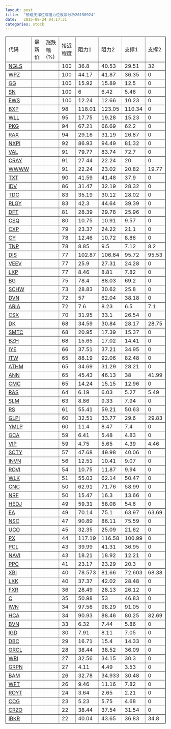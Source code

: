 ```yaml
---
layout: post
title:  "触碰支撑位或阻力位股票分析20150924"
date:   2015-09-24 04:17:31
categories: stock
---
```

<script type="text/javascript">
var stockList = []
stockList.push('gb_ngls');
stockList.push('gb_wpz');
stockList.push('gb_gg');
stockList.push('gb_sn');
stockList.push('gb_ews');
stockList.push('gb_bxp');
stockList.push('gb_wll');
stockList.push('gb_pkg');
stockList.push('gb_rax');
stockList.push('gb_nxpi');
stockList.push('gb_val');
stockList.push('gb_cray');
stockList.push('gb_wwww');
stockList.push('gb_txt');
stockList.push('gb_idv');
stockList.push('gb_tdc');
stockList.push('gb_rlgy');
stockList.push('gb_dft');
stockList.push('gb_csq');
stockList.push('gb_cxp');
stockList.push('gb_cy');
stockList.push('gb_tnp');
stockList.push('gb_dis');
stockList.push('gb_veev');
stockList.push('gb_lxp');
stockList.push('gb_bg');
stockList.push('gb_schw');
stockList.push('gb_dvn');
stockList.push('gb_aria');
stockList.push('gb_csx');
stockList.push('gb_dk');
stockList.push('gb_smtc');
stockList.push('gb_bzh');
stockList.push('gb_iye');
stockList.push('gb_itw');
stockList.push('gb_athm');
stockList.push('gb_ann');
stockList.push('gb_cmc');
stockList.push('gb_ras');
stockList.push('gb_slm');
stockList.push('gb_rs');
stockList.push('gb_glpi');
stockList.push('gb_ymlp');
stockList.push('gb_gca');
stockList.push('gb_vip');
stockList.push('gb_scty');
stockList.push('gb_invn');
stockList.push('gb_rovi');
stockList.push('gb_wlk');
stockList.push('gb_cnc');
stockList.push('gb_nrf');
stockList.push('gb_hedj');
stockList.push('gb_ea');
stockList.push('gb_nsc');
stockList.push('gb_uco');
stockList.push('gb_px');
stockList.push('gb_pcl');
stockList.push('gb_navi');
stockList.push('gb_ppc');
stockList.push('gb_xbi');
stockList.push('gb_lxk');
stockList.push('gb_fxr');
stockList.push('gb_c');
stockList.push('gb_iwn');
stockList.push('gb_hca');
stockList.push('gb_bvn');
stockList.push('gb_igd');
stockList.push('gb_dbc');
stockList.push('gb_orcl');
stockList.push('gb_wri');
stockList.push('gb_grpn');
stockList.push('gb_bam');
stockList.push('gb_wft');
stockList.push('gb_royt');
stockList.push('gb_ccg');
stockList.push('gb_crzo');
stockList.push('gb_ibkr');
</script>
<table border="1">
 <tr>
 <td>代码</td>
 <td>最新价</td>
 <td>涨跌幅(%)</td>
 <td>接近程度</td>
 <td>阻力1</td>
 <td>阻力2</td>
 <td>支撑1</td>
 <td>支撑2</td>
</tr>
  <tr id="ngls" class="green">
  <td><a href="http://stock.finance.sina.com.cn/usstock/quotes/NGLS.html" target="_blank">NGLS</a></td><td></td><td></td><td>100</td><td>36.8</td><td>40.53</td><td>29.51</td><td>32</td></tr>
  <tr id="wpz" class="green">
  <td><a href="http://stock.finance.sina.com.cn/usstock/quotes/WPZ.html" target="_blank">WPZ</a></td><td></td><td></td><td>100</td><td>44.17</td><td>41.87</td><td>36.35</td><td>0</td></tr>
  <tr id="gg" class="green">
  <td><a href="http://stock.finance.sina.com.cn/usstock/quotes/GG.html" target="_blank">GG</a></td><td></td><td></td><td>100</td><td>15.92</td><td>15.89</td><td>12.5</td><td>0</td></tr>
  <tr id="sn" class="red">
  <td><a href="http://stock.finance.sina.com.cn/usstock/quotes/SN.html" target="_blank">SN</a></td><td></td><td></td><td>100</td><td>6</td><td>6.42</td><td>5.46</td><td>0</td></tr>
  <tr id="ews" class="green">
  <td><a href="http://stock.finance.sina.com.cn/usstock/quotes/EWS.html" target="_blank">EWS</a></td><td></td><td></td><td>100</td><td>12.24</td><td>12.66</td><td>10.23</td><td>0</td></tr>
  <tr id="bxp" class="red">
  <td><a href="http://stock.finance.sina.com.cn/usstock/quotes/BXP.html" target="_blank">BXP</a></td><td></td><td></td><td>98</td><td>118.01</td><td>123.05</td><td>110.34</td><td>0</td></tr>
  <tr id="wll" class="red">
  <td><a href="http://stock.finance.sina.com.cn/usstock/quotes/WLL.html" target="_blank">WLL</a></td><td></td><td></td><td>95</td><td>17.75</td><td>19.28</td><td>15.23</td><td>0</td></tr>
  <tr id="pkg" class="green">
  <td><a href="http://stock.finance.sina.com.cn/usstock/quotes/PKG.html" target="_blank">PKG</a></td><td></td><td></td><td>94</td><td>67.21</td><td>66.69</td><td>62.2</td><td>0</td></tr>
  <tr id="rax" class="red">
  <td><a href="http://stock.finance.sina.com.cn/usstock/quotes/RAX.html" target="_blank">RAX</a></td><td></td><td></td><td>94</td><td>29.16</td><td>31.19</td><td>26.87</td><td>0</td></tr>
  <tr id="nxpi" class="red">
  <td><a href="http://stock.finance.sina.com.cn/usstock/quotes/NXPI.html" target="_blank">NXPI</a></td><td></td><td></td><td>92</td><td>86.93</td><td>94.49</td><td>81.32</td><td>0</td></tr>
  <tr id="val" class="green">
  <td><a href="http://stock.finance.sina.com.cn/usstock/quotes/VAL.html" target="_blank">VAL</a></td><td></td><td></td><td>91</td><td>79.77</td><td>83.74</td><td>72.7</td><td>0</td></tr>
  <tr id="cray" class="green">
  <td><a href="http://stock.finance.sina.com.cn/usstock/quotes/CRAY.html" target="_blank">CRAY</a></td><td></td><td></td><td>91</td><td>27.44</td><td>22.24</td><td>20</td><td>0</td></tr>
  <tr id="wwww" class="red">
  <td><a href="http://stock.finance.sina.com.cn/usstock/quotes/WWWW.html" target="_blank">WWWW</a></td><td></td><td></td><td>91</td><td>22.24</td><td>23.02</td><td>20.82</td><td>19.77</td></tr>
  <tr id="txt" class="green">
  <td><a href="http://stock.finance.sina.com.cn/usstock/quotes/TXT.html" target="_blank">TXT</a></td><td></td><td></td><td>90</td><td>41.59</td><td>41.48</td><td>37.9</td><td>0</td></tr>
  <tr id="idv" class="green">
  <td><a href="http://stock.finance.sina.com.cn/usstock/quotes/IDV.html" target="_blank">IDV</a></td><td></td><td></td><td>86</td><td>31.47</td><td>32.19</td><td>28.32</td><td>0</td></tr>
  <tr id="tdc" class="green">
  <td><a href="http://stock.finance.sina.com.cn/usstock/quotes/TDC.html" target="_blank">TDC</a></td><td></td><td></td><td>83</td><td>35.19</td><td>30.12</td><td>28.02</td><td>0</td></tr>
  <tr id="rlgy" class="green">
  <td><a href="http://stock.finance.sina.com.cn/usstock/quotes/RLGY.html" target="_blank">RLGY</a></td><td></td><td></td><td>83</td><td>42.3</td><td>44.64</td><td>39.39</td><td>0</td></tr>
  <tr id="dft" class="green">
  <td><a href="http://stock.finance.sina.com.cn/usstock/quotes/DFT.html" target="_blank">DFT</a></td><td></td><td></td><td>81</td><td>28.39</td><td>29.78</td><td>25.96</td><td>0</td></tr>
  <tr id="csq" class="green">
  <td><a href="http://stock.finance.sina.com.cn/usstock/quotes/CSQ.html" target="_blank">CSQ</a></td><td></td><td></td><td>80</td><td>10.75</td><td>10.91</td><td>9.57</td><td>0</td></tr>
  <tr id="cxp" class="red">
  <td><a href="http://stock.finance.sina.com.cn/usstock/quotes/CXP.html" target="_blank">CXP</a></td><td></td><td></td><td>79</td><td>23.37</td><td>24.22</td><td>21.1</td><td>0</td></tr>
  <tr id="cy" class="green">
  <td><a href="http://stock.finance.sina.com.cn/usstock/quotes/CY.html" target="_blank">CY</a></td><td></td><td></td><td>78</td><td>12.46</td><td>10.72</td><td>8.86</td><td>0</td></tr>
  <tr id="tnp" class="red">
  <td><a href="http://stock.finance.sina.com.cn/usstock/quotes/TNP.html" target="_blank">TNP</a></td><td></td><td></td><td>78</td><td>8.85</td><td>9.5</td><td>7.12</td><td>8.2</td></tr>
  <tr id="dis" class="red">
  <td><a href="http://stock.finance.sina.com.cn/usstock/quotes/DIS.html" target="_blank">DIS</a></td><td></td><td></td><td>77</td><td>102.87</td><td>106.64</td><td>95.72</td><td>95.53</td></tr>
  <tr id="veev" class="red">
  <td><a href="http://stock.finance.sina.com.cn/usstock/quotes/VEEV.html" target="_blank">VEEV</a></td><td></td><td></td><td>77</td><td>25.9</td><td>27.31</td><td>24.28</td><td>0</td></tr>
  <tr id="lxp" class="red">
  <td><a href="http://stock.finance.sina.com.cn/usstock/quotes/LXP.html" target="_blank">LXP</a></td><td></td><td></td><td>77</td><td>8.46</td><td>8.81</td><td>7.82</td><td>0</td></tr>
  <tr id="bg" class="green">
  <td><a href="http://stock.finance.sina.com.cn/usstock/quotes/BG.html" target="_blank">BG</a></td><td></td><td></td><td>75</td><td>78.4</td><td>88.03</td><td>69.2</td><td>0</td></tr>
  <tr id="schw" class="red">
  <td><a href="http://stock.finance.sina.com.cn/usstock/quotes/SCHW.html" target="_blank">SCHW</a></td><td></td><td></td><td>73</td><td>28.83</td><td>30.62</td><td>25.8</td><td>0</td></tr>
  <tr id="dvn" class="green">
  <td><a href="http://stock.finance.sina.com.cn/usstock/quotes/DVN.html" target="_blank">DVN</a></td><td></td><td></td><td>72</td><td>57</td><td>62.04</td><td>38.18</td><td>0</td></tr>
  <tr id="aria" class="green">
  <td><a href="http://stock.finance.sina.com.cn/usstock/quotes/ARIA.html" target="_blank">ARIA</a></td><td></td><td></td><td>72</td><td>7.6</td><td>8.23</td><td>6.5</td><td>7.1</td></tr>
  <tr id="csx" class="green">
  <td><a href="http://stock.finance.sina.com.cn/usstock/quotes/CSX.html" target="_blank">CSX</a></td><td></td><td></td><td>70</td><td>31.95</td><td>33.1</td><td>26.54</td><td>0</td></tr>
  <tr id="dk" class="red">
  <td><a href="http://stock.finance.sina.com.cn/usstock/quotes/DK.html" target="_blank">DK</a></td><td></td><td></td><td>68</td><td>34.59</td><td>30.84</td><td>28.17</td><td>28.75</td></tr>
  <tr id="smtc" class="green">
  <td><a href="http://stock.finance.sina.com.cn/usstock/quotes/SMTC.html" target="_blank">SMTC</a></td><td></td><td></td><td>68</td><td>20.95</td><td>17.39</td><td>15.37</td><td>0</td></tr>
  <tr id="bzh" class="red">
  <td><a href="http://stock.finance.sina.com.cn/usstock/quotes/BZH.html" target="_blank">BZH</a></td><td></td><td></td><td>68</td><td>15.65</td><td>17.02</td><td>14.41</td><td>0</td></tr>
  <tr id="iye" class="green">
  <td><a href="http://stock.finance.sina.com.cn/usstock/quotes/IYE.html" target="_blank">IYE</a></td><td></td><td></td><td>66</td><td>37.51</td><td>37.21</td><td>34.95</td><td>0</td></tr>
  <tr id="itw" class="green">
  <td><a href="http://stock.finance.sina.com.cn/usstock/quotes/ITW.html" target="_blank">ITW</a></td><td></td><td></td><td>65</td><td>88.19</td><td>92.06</td><td>82.48</td><td>0</td></tr>
  <tr id="athm" class="green">
  <td><a href="http://stock.finance.sina.com.cn/usstock/quotes/ATHM.html" target="_blank">ATHM</a></td><td></td><td></td><td>65</td><td>34.69</td><td>31.29</td><td>28.21</td><td>0</td></tr>
  <tr id="ann" class="red">
  <td><a href="http://stock.finance.sina.com.cn/usstock/quotes/ANN.html" target="_blank">ANN</a></td><td></td><td></td><td>65</td><td>45.43</td><td>46.13</td><td>38</td><td>41.99</td></tr>
  <tr id="cmc" class="red">
  <td><a href="http://stock.finance.sina.com.cn/usstock/quotes/CMC.html" target="_blank">CMC</a></td><td></td><td></td><td>65</td><td>14.24</td><td>15.15</td><td>12.96</td><td>0</td></tr>
  <tr id="ras" class="green">
  <td><a href="http://stock.finance.sina.com.cn/usstock/quotes/RAS.html" target="_blank">RAS</a></td><td></td><td></td><td>64</td><td>6.19</td><td>6.03</td><td>5.27</td><td>5.49</td></tr>
  <tr id="slm" class="green">
  <td><a href="http://stock.finance.sina.com.cn/usstock/quotes/SLM.html" target="_blank">SLM</a></td><td></td><td></td><td>63</td><td>8.86</td><td>9.33</td><td>7.94</td><td>0</td></tr>
  <tr id="rs" class="red">
  <td><a href="http://stock.finance.sina.com.cn/usstock/quotes/RS.html" target="_blank">RS</a></td><td></td><td></td><td>61</td><td>55.41</td><td>59.21</td><td>50.63</td><td>0</td></tr>
  <tr id="glpi" class="green">
  <td><a href="http://stock.finance.sina.com.cn/usstock/quotes/GLPI.html" target="_blank">GLPI</a></td><td></td><td></td><td>60</td><td>32.51</td><td>33.77</td><td>29.6</td><td>29.83</td></tr>
  <tr id="ymlp" class="green">
  <td><a href="http://stock.finance.sina.com.cn/usstock/quotes/YMLP.html" target="_blank">YMLP</a></td><td></td><td></td><td>60</td><td>11.4</td><td>8.47</td><td>7.4</td><td>0</td></tr>
  <tr id="gca" class="green">
  <td><a href="http://stock.finance.sina.com.cn/usstock/quotes/GCA.html" target="_blank">GCA</a></td><td></td><td></td><td>59</td><td>6.41</td><td>5.48</td><td>4.83</td><td>0</td></tr>
  <tr id="vip" class="red">
  <td><a href="http://stock.finance.sina.com.cn/usstock/quotes/VIP.html" target="_blank">VIP</a></td><td></td><td></td><td>59</td><td>4.75</td><td>5.65</td><td>4.39</td><td>4.46</td></tr>
  <tr id="scty" class="red">
  <td><a href="http://stock.finance.sina.com.cn/usstock/quotes/SCTY.html" target="_blank">SCTY</a></td><td></td><td></td><td>57</td><td>47.68</td><td>49.98</td><td>40.06</td><td>0</td></tr>
  <tr id="invn" class="green">
  <td><a href="http://stock.finance.sina.com.cn/usstock/quotes/INVN.html" target="_blank">INVN</a></td><td></td><td></td><td>56</td><td>12.51</td><td>10.41</td><td>9.07</td><td>0</td></tr>
  <tr id="rovi" class="red">
  <td><a href="http://stock.finance.sina.com.cn/usstock/quotes/ROVI.html" target="_blank">ROVI</a></td><td></td><td></td><td>54</td><td>10.75</td><td>11.87</td><td>9.94</td><td>0</td></tr>
  <tr id="wlk" class="red">
  <td><a href="http://stock.finance.sina.com.cn/usstock/quotes/WLK.html" target="_blank">WLK</a></td><td></td><td></td><td>51</td><td>55.03</td><td>62.14</td><td>50.47</td><td>0</td></tr>
  <tr id="cnc" class="red">
  <td><a href="http://stock.finance.sina.com.cn/usstock/quotes/CNC.html" target="_blank">CNC</a></td><td></td><td></td><td>50</td><td>62.91</td><td>71.76</td><td>58.99</td><td>0</td></tr>
  <tr id="nrf" class="green">
  <td><a href="http://stock.finance.sina.com.cn/usstock/quotes/NRF.html" target="_blank">NRF</a></td><td></td><td></td><td>50</td><td>15.47</td><td>16.3</td><td>13.66</td><td>0</td></tr>
  <tr id="hedj" class="green">
  <td><a href="http://stock.finance.sina.com.cn/usstock/quotes/HEDJ.html" target="_blank">HEDJ</a></td><td></td><td></td><td>49</td><td>59.31</td><td>58.08</td><td>54.6</td><td>0</td></tr>
  <tr id="ea" class="red">
  <td><a href="http://stock.finance.sina.com.cn/usstock/quotes/EA.html" target="_blank">EA</a></td><td></td><td></td><td>49</td><td>70.14</td><td>75.1</td><td>63.97</td><td>63.69</td></tr>
  <tr id="nsc" class="green">
  <td><a href="http://stock.finance.sina.com.cn/usstock/quotes/NSC.html" target="_blank">NSC</a></td><td></td><td></td><td>47</td><td>90.89</td><td>86.11</td><td>75.59</td><td>0</td></tr>
  <tr id="uco" class="green">
  <td><a href="http://stock.finance.sina.com.cn/usstock/quotes/UCO.html" target="_blank">UCO</a></td><td></td><td></td><td>45</td><td>32.35</td><td>25.09</td><td>21.62</td><td>0</td></tr>
  <tr id="px" class="green">
  <td><a href="http://stock.finance.sina.com.cn/usstock/quotes/PX.html" target="_blank">PX</a></td><td></td><td></td><td>44</td><td>117.19</td><td>116.58</td><td>100.99</td><td>0</td></tr>
  <tr id="pcl" class="red">
  <td><a href="http://stock.finance.sina.com.cn/usstock/quotes/PCL.html" target="_blank">PCL</a></td><td></td><td></td><td>43</td><td>39.99</td><td>41.31</td><td>36.95</td><td>0</td></tr>
  <tr id="navi" class="green">
  <td><a href="http://stock.finance.sina.com.cn/usstock/quotes/NAVI.html" target="_blank">NAVI</a></td><td></td><td></td><td>43</td><td>18.21</td><td>18.92</td><td>12.21</td><td>0</td></tr>
  <tr id="ppc" class="green">
  <td><a href="http://stock.finance.sina.com.cn/usstock/quotes/PPC.html" target="_blank">PPC</a></td><td></td><td></td><td>41</td><td>23.17</td><td>23.29</td><td>20.3</td><td>0</td></tr>
  <tr id="xbi" class="green">
  <td><a href="http://stock.finance.sina.com.cn/usstock/quotes/XBI.html" target="_blank">XBI</a></td><td></td><td></td><td>40</td><td>78.573</td><td>81.66</td><td>72.603</td><td>68.38</td></tr>
  <tr id="lxk" class="green">
  <td><a href="http://stock.finance.sina.com.cn/usstock/quotes/LXK.html" target="_blank">LXK</a></td><td></td><td></td><td>40</td><td>37.37</td><td>42.02</td><td>28.48</td><td>0</td></tr>
  <tr id="fxr" class="green">
  <td><a href="http://stock.finance.sina.com.cn/usstock/quotes/FXR.html" target="_blank">FXR</a></td><td></td><td></td><td>36</td><td>28.49</td><td>28.13</td><td>26.12</td><td>0</td></tr>
  <tr id="c" class="red">
  <td><a href="http://stock.finance.sina.com.cn/usstock/quotes/C.html" target="_blank">C</a></td><td></td><td></td><td>35</td><td>50.98</td><td>53</td><td>46.83</td><td>0</td></tr>
  <tr id="iwn" class="green">
  <td><a href="http://stock.finance.sina.com.cn/usstock/quotes/IWN.html" target="_blank">IWN</a></td><td></td><td></td><td>34</td><td>97.56</td><td>98.29</td><td>91.05</td><td>0</td></tr>
  <tr id="hca" class="green">
  <td><a href="http://stock.finance.sina.com.cn/usstock/quotes/HCA.html" target="_blank">HCA</a></td><td></td><td></td><td>34</td><td>90.93</td><td>88.46</td><td>80.25</td><td>82.69</td></tr>
  <tr id="bvn" class="green">
  <td><a href="http://stock.finance.sina.com.cn/usstock/quotes/BVN.html" target="_blank">BVN</a></td><td></td><td></td><td>33</td><td>6.32</td><td>7.44</td><td>5.86</td><td>0</td></tr>
  <tr id="igd" class="green">
  <td><a href="http://stock.finance.sina.com.cn/usstock/quotes/IGD.html" target="_blank">IGD</a></td><td></td><td></td><td>30</td><td>7.91</td><td>8.11</td><td>7.05</td><td>0</td></tr>
  <tr id="dbc" class="red">
  <td><a href="http://stock.finance.sina.com.cn/usstock/quotes/DBC.html" target="_blank">DBC</a></td><td></td><td></td><td>29</td><td>16.71</td><td>15.4</td><td>14.33</td><td>0</td></tr>
  <tr id="orcl" class="green">
  <td><a href="http://stock.finance.sina.com.cn/usstock/quotes/ORCL.html" target="_blank">ORCL</a></td><td></td><td></td><td>28</td><td>38.44</td><td>38.52</td><td>36.09</td><td>0</td></tr>
  <tr id="wri" class="green">
  <td><a href="http://stock.finance.sina.com.cn/usstock/quotes/WRI.html" target="_blank">WRI</a></td><td></td><td></td><td>27</td><td>32.56</td><td>34.15</td><td>30.3</td><td>0</td></tr>
  <tr id="grpn" class="red">
  <td><a href="http://stock.finance.sina.com.cn/usstock/quotes/GRPN.html" target="_blank">GRPN</a></td><td></td><td></td><td>27</td><td>4.11</td><td>4.49</td><td>3.53</td><td>0</td></tr>
  <tr id="bam" class="green">
  <td><a href="http://stock.finance.sina.com.cn/usstock/quotes/BAM.html" target="_blank">BAM</a></td><td></td><td></td><td>26</td><td>32.78</td><td>34.933</td><td>30.48</td><td>0</td></tr>
  <tr id="wft" class="red">
  <td><a href="http://stock.finance.sina.com.cn/usstock/quotes/WFT.html" target="_blank">WFT</a></td><td></td><td></td><td>26</td><td>9.46</td><td>11.16</td><td>7.82</td><td>0</td></tr>
  <tr id="royt" class="red">
  <td><a href="http://stock.finance.sina.com.cn/usstock/quotes/ROYT.html" target="_blank">ROYT</a></td><td></td><td></td><td>24</td><td>3.64</td><td>2.65</td><td>2.21</td><td>0</td></tr>
  <tr id="ccg" class="red">
  <td><a href="http://stock.finance.sina.com.cn/usstock/quotes/CCG.html" target="_blank">CCG</a></td><td></td><td></td><td>23</td><td>5.23</td><td>5.75</td><td>4.68</td><td>0</td></tr>
  <tr id="crzo" class="green">
  <td><a href="http://stock.finance.sina.com.cn/usstock/quotes/CRZO.html" target="_blank">CRZO</a></td><td></td><td></td><td>22</td><td>38.44</td><td>37.54</td><td>31.54</td><td>0</td></tr>
  <tr id="ibkr" class="red">
  <td><a href="http://stock.finance.sina.com.cn/usstock/quotes/IBKR.html" target="_blank">IBKR</a></td><td></td><td></td><td>22</td><td>40.04</td><td>43.65</td><td>36.83</td><td>34.8</td></tr>
</table>

